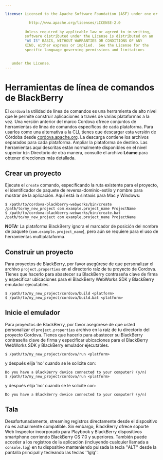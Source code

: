 ```yaml
---

license: Licensed to the Apache Software Foundation (ASF) under one or more contributor license agreements. See the NOTICE file distributed with this work for additional information regarding copyright ownership. The ASF licenses this file to you under the Apache License, Version 2.0 (the "License"); you may not use this file except in compliance with the License. You may obtain a copy of the License at

           http://www.apache.org/licenses/LICENSE-2.0
    
         Unless required by applicable law or agreed to in writing,
         software distributed under the License is distributed on an
         "AS IS" BASIS, WITHOUT WARRANTIES OR CONDITIONS OF ANY
         KIND, either express or implied.  See the License for the
         specific language governing permissions and limitations
    

   under the License.
---
```


# Herramientas de línea de comandos de BlackBerry

El `cordova` la utilidad de línea de comandos es una herramienta de alto nivel que le permite construir aplicaciones a través de varias plataformas a la vez. Una versión anterior del marco Cordova ofrece conjuntos de herramientas de línea de comandos específicos de cada plataforma. Para usarlos como una alternativa a la CLI, tienes que descargar esta versión de Córdoba desde [cordova.apache.org][1]. La descarga contiene los archivos separados para cada plataforma. Ampliar la plataforma de destino. Las herramientas aquí descritas están normalmente disponibles en el nivel superior `bin` Directorio de otra manera, consulte el archivo **Léame** para obtener direcciones más detallada.

 [1]: http://cordova.apache.org

## Crear un proyecto

Ejecute el `create` comando, especificando la ruta existente para el proyecto, el identificador de paquete de reversa-dominio-estilo y nombre para mostrar de la aplicación. Aquí está la sintaxis para Mac y Windows:

    $ /path/to/cordova-blackberry-webworks/bin/create /path/to/my_new_project com.example.project_name ProjectName
    $ /path/to/cordova-blackberry-webworks/bin/create.bat /path/to/my_new_project com.example.project_name ProjectName
    

**NOTA:** La plataforma BlackBerry ignora el marcador de posición del nombre de paquete (`com.example.project_name`), pero aún se requiere para el uso de herramientas multiplataforma.

## Construir un proyecto

Para proyectos de BlackBerry, por favor asegúrese de que personalizar el archivo `project.properties` en el directorio raíz de tu proyecto de Cordova. Tienes que hacerlo para abastecer su BlackBerry contraseña clave de firma y especificar ubicaciones para el BlackBerry WebWorks SDK y BlackBerry emulador ejecutables.

    $ /path/to/my_new_project/cordova/build <platform>
    $ /path/to/my_new_project/cordova/build.bat <platform>
    

## Inicie el emulador

Para proyectos de BlackBerry, por favor asegúrese de que usted personalizar el `project.properties` archivo en la raiz de tu directorio del proyecto Cordova. Tienes que hacerlo para abastecer su BlackBerry contraseña clave de firma y especificar ubicaciones para el BlackBerry WebWorks SDK y BlackBerry emulador ejecutables.

    $ /path/to/my_new_project/cordova/run <platform>
    

y después elija 'no' cuando se le solicite con:

    Do you have a BlackBerry device connected to your computer? (y/n)
    $ /path/to/my_new_project/cordova/run <platform>
    

y después elija 'no' cuando se le solicite con:

    Do you have a BlackBerry device connected to your computer? (y/n)
    

## Tala

Desafortunadamente, streaming registros directamente desde el dispositivo no es actualmente compatible. Sin embargo, BlackBerry ofrece soporte Web Inspector incorporado para Playbook y BlackBerry dispositivos smartphone corriendo BlackBerry OS 7.0 y superiores. También puede acceder a los registros de la aplicación (incluyendo cualquier llamada a `console.log`) en tu dispositivo manteniendo pulsada la tecla ''ALT'' desde la pantalla principal y tecleando las teclas ''lglg''.